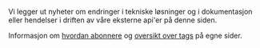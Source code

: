Vi legger ut nyheter om endringer i tekniske løsninger og i dokumentasjon eller hendelser i driften av våre eksterne api'er på denne siden.

Informasjon om [hvordan abonnere](/api-dokumentasjon/om/varsler) og [oversikt over tags](/api-dokumentasjon/nyheter-og-driftsvarsler/tags) på egne sider.

